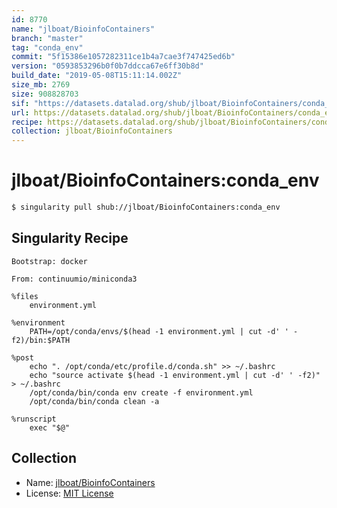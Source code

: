 ```yaml
---
id: 8770
name: "jlboat/BioinfoContainers"
branch: "master"
tag: "conda_env"
commit: "5f15386e1057282311ce1b4a7cae3f747425ed6b"
version: "0593853296b0f0b7ddcca67e6ff30b8d"
build_date: "2019-05-08T15:11:14.002Z"
size_mb: 2769
size: 908828703
sif: "https://datasets.datalad.org/shub/jlboat/BioinfoContainers/conda_env/2019-05-08-5f15386e-05938532/0593853296b0f0b7ddcca67e6ff30b8d.simg"
url: https://datasets.datalad.org/shub/jlboat/BioinfoContainers/conda_env/2019-05-08-5f15386e-05938532/
recipe: https://datasets.datalad.org/shub/jlboat/BioinfoContainers/conda_env/2019-05-08-5f15386e-05938532/Singularity
collection: jlboat/BioinfoContainers
---
```


# jlboat/BioinfoContainers:conda_env

```bash
$ singularity pull shub://jlboat/BioinfoContainers:conda_env
```

## Singularity Recipe

```singularity
Bootstrap: docker

From: continuumio/miniconda3

%files
    environment.yml

%environment
    PATH=/opt/conda/envs/$(head -1 environment.yml | cut -d' ' -f2)/bin:$PATH

%post
    echo ". /opt/conda/etc/profile.d/conda.sh" >> ~/.bashrc
    echo "source activate $(head -1 environment.yml | cut -d' ' -f2)" > ~/.bashrc
    /opt/conda/bin/conda env create -f environment.yml
    /opt/conda/bin/conda clean -a

%runscript
    exec "$@"
```

## Collection

 - Name: [jlboat/BioinfoContainers](https://github.com/jlboat/BioinfoContainers)
 - License: [MIT License](https://api.github.com/licenses/mit)

